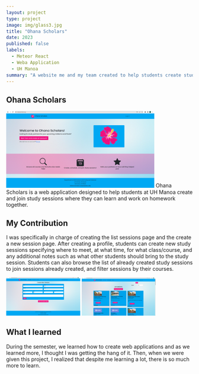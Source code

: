```yaml
---
layout: project
type: project
image: img/glass3.jpg
title: "Ohana Scholars"
date: 2023
published: false
labels:
  - Meteor React
  - Weba Application 
  - UH Manoa
summary: "A website me and my team created to help students create study seesions with one another."
---
```


## Ohana Scholars
<img width="400px" class="rounded float-start pe-4" src="../img/ohanascholars/landing.png">
Ohana Scholars is a web application designed to help students at UH Manoa create and join study sessions where they can learn and work on homework together. 

## My Contribution

I was specifically in charge of creating the list sessions page and the create a new session page. After creating a profile, students can create new study sessions specifying where to meet, at what time, for what class/course, and any additional notes such as what other students should bring to the study session. Students can also browse the list of already created study sessions to join sessions already created, and filter sessions by their courses. 

<div class="text-center p-4">
  <img width="200px" src="../img/ohanascholars/addsession.png" class="img-thumbnail" >
  <img width="200px" src="../img/ohanascholars/listsessions.png" class="img-thumbnail" >
</div>

## What I learned

During the semester, we learned how to create web applications and as we learned more, I thought I was getting the hang of it. Then, when we were given this project, I realized that despite me learning a lot, there is so much more to learn. 
